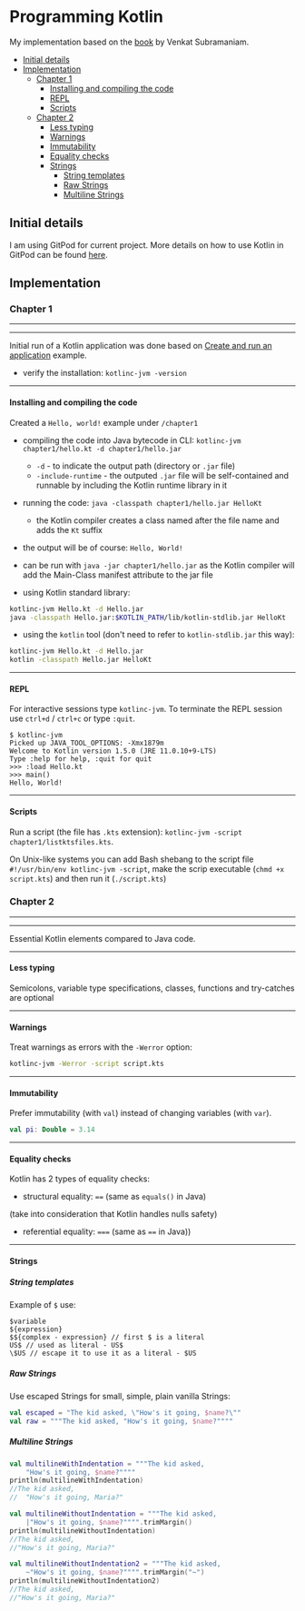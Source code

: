 # Programming Kotlin

My implementation based on the [book](https://www.oreilly.com/library/view/programming-kotlin/9781680507287/) by Venkat Subramaniam.

- [Initial details](#initial-details)
- [Implementation](#implementation)
  - [Chapter 1](#chapter-1)
    - [Installing and compiling the code](#installing-and-compiling-the-code)
    - [REPL](#repl)
    - [Scripts](#scripts)
  - [Chapter 2](#chapter-2)
    - [Less typing](#less-typing)
    - [Warnings](#warnings)
    - [Immutability](#immutability)
    - [Equality checks](#equality-checks)
    - [Strings](#strings)
      - [String templates](#string-templates)
      - [Raw Strings](#raw-strings)
      - [Multiline Strings](#multiline-strings)
  
## Initial details

I am using GitPod for current project. More details on how to use Kotlin in GitPod can be found [here](https://www.gitpod.io/docs/languages/kotlin/).


## Implementation

### Chapter 1
***
***

Initial run of a Kotlin application was done based on [Create and run an application](https://kotlinlang.org/docs/command-line.html) example.

- verify the installation: `kotlinc-jvm -version`

---
#### Installing and compiling the code

Created a `Hello, world!` example under `/chapter1`
- compiling the code into Java bytecode in CLI: `kotlinc-jvm chapter1/hello.kt -d chapter1/hello.jar`
    - `-d` - to indicate the output path (directory or `.jar` file)
    - `-include-runtime` - the outputed `.jar` file will be self-contained and runnable by including the Kotlin runtime library in it 
- running the code: `java -classpath chapter1/hello.jar HelloKt`
    - the Kotlin compiler creates a class named after the file name and adds the `Kt` suffix
- the output will be of course: `Hello, World!`
- can be run with `java -jar chapter1/hello.jar` as the Kotlin compiler will add the Main-Class manifest attribute to the jar file

- using Kotlin standard library:
```bash
kotlinc-jvm Hello.kt -d Hello.jar
java -classpath Hello.jar:$KOTLIN_PATH/lib/kotlin-stdlib.jar HelloKt
```

- using the `kotlin` tool (don't need to refer to `kotlin-stdlib.jar` this way):
```bash
kotlinc-jvm Hello.kt -d Hello.jar
kotlin -classpath Hello.jar HelloKt
```

---
#### REPL

For interactive sessions type `kotlinc-jvm`. To terminate the REPL session use `ctrl+d` / `ctrl+c` or type `:quit`.

```
$ kotlinc-jvm
Picked up JAVA_TOOL_OPTIONS: -Xmx1879m
Welcome to Kotlin version 1.5.0 (JRE 11.0.10+9-LTS)
Type :help for help, :quit for quit
>>> :load Hello.kt
>>> main()
Hello, World!
```

---
#### Scripts

Run a script (the file has `.kts` extension): `kotlinc-jvm -script chapter1/listktsfiles.kts`.

On Unix-like systems you can add Bash shebang to the script file `#!/usr/bin/env kotlinc-jvm -script`, make the scrip executable (`chmd +x script.kts`) and then run it (`./script.kts`)

### Chapter 2
***
***

Essential Kotlin elements compared to Java code.

---
#### Less typing

Semicolons, variable type specifications, classes, functions and try-catches are optional

---
#### Warnings

Treat warnings as errors with the `-Werror` option: 
```bash
kotlinc-jvm -Werror -script script.kts
```

---
#### Immutability

Prefer immutability (with `val`) instead of changing variables (with `var`).
```kotlin
val pi: Double = 3.14
```

---
#### Equality checks

Kotlin has 2 types of equality checks:
- structural equality: `==` (same as `equals()` in Java)
  
(take into consideration that Kotlin handles nulls safety)
- referential equality: `===` (same as `==` in Java))

---
#### Strings

##### String templates

Example of `$` use:
```
$variable
${expression}
$${complex - expression} // first $ is a literal
US$ // used as literal - US$
\$US // escape it to use it as a literal - $US
```

##### Raw Strings

Use escaped Strings for small, simple, plain vanilla Strings:
```kotlin
val escaped = "The kid asked, \"How's it going, $name?\""
val raw = """The kid asked, "How's it going, $name?""""
```

##### Multiline Strings
```kotlin
val multilineWithIndentation = """The kid asked,
    "How's it going, $name?""""
println(multilineWithIndentation)
//The kid asked, 
//  "How's it going, Maria?"

val multilineWithoutIndentation = """The kid asked,
    |"How's it going, $name?"""".trimMargin()
println(multilineWithoutIndentation)
//The kid asked, 
//"How's it going, Maria?"

val multilineWithoutIndentation2 = """The kid asked,
    ~"How's it going, $name?"""".trimMargin("~")
println(multilineWithoutIndentation2)
//The kid asked, 
//"How's it going, Maria?"
```

